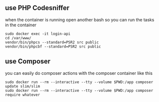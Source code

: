 ## use PHP Codesniffer

when the container is running open another bash so you can run the tasks in the container
```
sudo docker exec -it login-api
cd /var/www/
vendor/bin/phpcs --standard=PSR2 src public
vendor/bin/phpcbf --standard=PSR2 src public
```

## use Composer
you can easily do composer actions with the composer container like this
```
sudo docker run --rm --interactive --tty --volume $PWD:/app composer update slim/slim
sudo docker run --rm --interactive --tty --volume $PWD:/app composer require whatever
```
